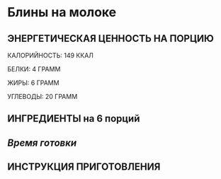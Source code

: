 # **Блины на молоке**

## ЭНЕРГЕТИЧЕСКАЯ ЦЕННОСТЬ НА ПОРЦИЮ

КАЛОРИЙНОСТЬ: 149 ККАЛ

БЕЛКИ: 4 ГРАММ

ЖИРЫ: 6 ГРАММ

УГЛЕВОДЫ: 20 ГРАММ

## ИНГРЕДИЕНТЫ на 6 порций



## *Время готовки*



## ИНСТРУКЦИЯ ПРИГОТОВЛЕНИЯ

